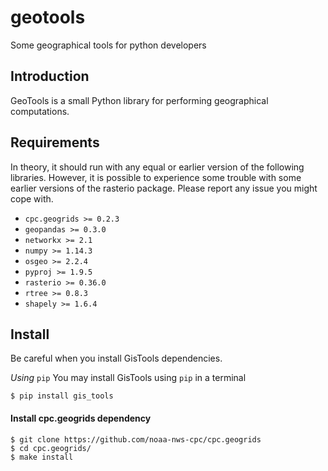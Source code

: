 # geotools
Some geographical tools for python developers

## Introduction
GeoTools is a small Python library for performing geographical computations.

## Requirements
In theory, it should run with any equal or earlier version of the following libraries. However, it is possible to experience some trouble with some earlier versions of the rasterio package. Please report any issue you might cope with.

* `` cpc.geogrids >= 0.2.3 ``
* `` geopandas >= 0.3.0 ``
* `` networkx >= 2.1 ``
* `` numpy >= 1.14.3 ``
* `` osgeo >= 2.2.4 ``
* `` pyproj >= 1.9.5 ``
* `` rasterio >= 0.36.0 ``
* `` rtree >= 0.8.3 ``
* `` shapely >= 1.6.4 ``

## Install
Be careful when you install GisTools dependencies.

_Using_ ``pip``
You may install GisTools using ``pip`` in a terminal
```
$ pip install gis_tools
```
#### Install cpc.geogrids dependency
```
$ git clone https://github.com/noaa-nws-cpc/cpc.geogrids
$ cd cpc.geogrids/
$ make install
